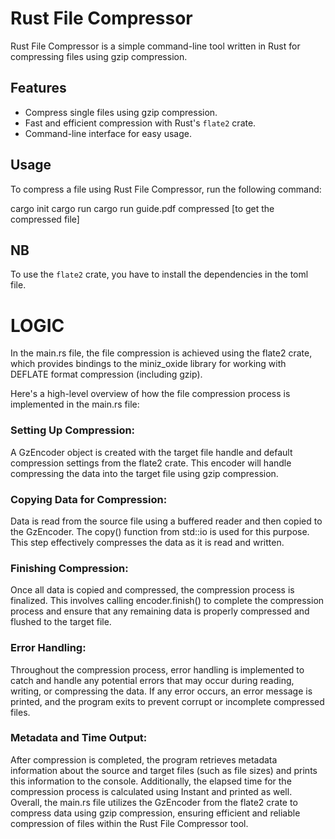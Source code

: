 # Rust File Compressor

Rust File Compressor is a simple command-line tool written in Rust for compressing files using gzip compression.

## Features

- Compress single files using gzip compression.
- Fast and efficient compression with Rust's `flate2` crate.
- Command-line interface for easy usage.

## Usage

To compress a file using Rust File Compressor, run the following command:

cargo init
cargo run
cargo run guide.pdf compressed [to get the compressed file]


## NB

To use the `flate2` crate, you have to install the dependencies in the toml file.

# LOGIC

In the main.rs file, the file compression is achieved using the flate2 crate, which provides bindings to the miniz_oxide library for working with DEFLATE format compression (including gzip).

Here's a high-level overview of how the file compression process is implemented in the main.rs file:

### Setting Up Compression:
A GzEncoder object is created with the target file handle and default compression settings from the flate2 crate. This encoder will handle compressing the data into the target file using gzip compression.
### Copying Data for Compression:
Data is read from the source file using a buffered reader and then copied to the GzEncoder. The copy() function from std::io is used for this purpose. This step effectively compresses the data as it is read and written.
### Finishing Compression:
Once all data is copied and compressed, the compression process is finalized. This involves calling encoder.finish() to complete the compression process and ensure that any remaining data is properly compressed and flushed to the target file.
### Error Handling:
Throughout the compression process, error handling is implemented to catch and handle any potential errors that may occur during reading, writing, or compressing the data. If any error occurs, an error message is printed, and the program exits to prevent corrupt or incomplete compressed files.
### Metadata and Time Output:
After compression is completed, the program retrieves metadata information about the source and target files (such as file sizes) and prints this information to the console. Additionally, the elapsed time for the compression process is calculated using Instant and printed as well.
Overall, the main.rs file utilizes the GzEncoder from the flate2 crate to compress data using gzip compression, ensuring efficient and reliable compression of files within the Rust File Compressor tool.
